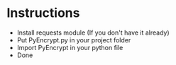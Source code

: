 # Instructions
- Install requests module (If you don't have it already)
- Put PyEncrypt.py in your project folder
- Import PyEncrypt in your python file
- Done
